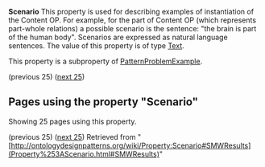__Scenario__
This property is used for describing examples of instantiation of the Content OP. For example, for the part of Content OP (which represents part-whole relations) a possible scenario is the sentence: "the brain is part of the human body". Scenarios are expressed as natural language sentences.
The value of this property is of type [Text](../Type/Text "Type:Text").


This property is a subproperty of [PatternProblemExample](../Property/PatternProblemExample "Property:PatternProblemExample").




  

(previous 25) ([next 25](index.php@title=Property%253AScenario&from=Computer+System.html#SMWResults "Property:Scenario"))
## Pages using the property "Scenario"


Showing 25 pages using this property.


(previous 25) ([next 25](index.php@title=Property%253AScenario&from=Computer+System.html#SMWResults "Property:Scenario"))
Retrieved from "[http://ontologydesignpatterns.org/wiki/Property:Scenario#SMWResults](Property%253AScenario.html#SMWResults)"